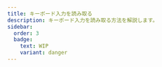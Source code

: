 ```yaml
---
title: キーボード入力を読み取る
description: キーボード入力を読み取る方法を解説します。
sidebar:
  order: 3
  badge:
    text: WIP
    variant: danger
---
```


